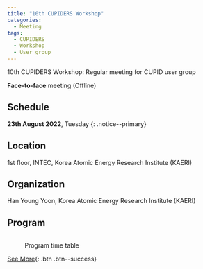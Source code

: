 ```yaml
---
title: "10th CUPIDERS Workshop"
categories:
  - Meeting
tags:
  - CUPIDERS
  - Workshop
  - User group
---
```


10th CUPIDERS Workshop: Regular meeting for CUPID user group

**Face-to-face** meeting (Offline)

## Schedule

**23th August 2022**, Tuesday 
{: .notice--primary}

## Location

1st floor, INTEC, Korea Atomic Energy Research Institute (KAERI)

## Organization

Han Young Yoon, Korea Atomic Energy Research Institute (KAERI)

## Program

<figure style="width: 900px" class="align-center">
  <img src="{{ site.url }}{{ site.baseurl }}/assets/images/20220817_cupiders10_1.jpg" alt="">
</figure> 

<figure style="width: 900px" class="align-center">
  <img src="{{ site.url }}{{ site.baseurl }}/assets/images/20220817_cupiders10_2.jpg" alt="">
  <figcaption>Program time table</figcaption>
</figure> 


[See More]("https://app.azavista.com/w/event/606cc03e34677f00116965dd/?page_id=606cc112ba269400118f93b7"){: .btn .btn--success}


